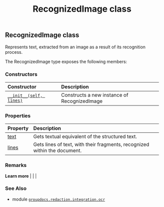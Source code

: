 ﻿---
title: RecognizedImage class
second_title: GroupDocs.Redaction for Python via .NET API References
description: 
type: docs
weight: 20
url: /groupdocs.redaction.integration.ocr/recognizedimage/
is_root: false
---

## RecognizedImage class

Represents text, extracted from an image as a result of its recognition process.



The RecognizedImage type exposes the following members:

### Constructors
| Constructor | Description |
| :- | :- |
| [`__init__(self, lines)`](/redaction/python-net/groupdocs.redaction.integration.ocr/recognizedimage/__init__/#list) | Constructs a new instance of RecognizedImage |


### Properties
| Property | Description |
| :- | :- |
| [text](/redaction/python-net/groupdocs.redaction.integration.ocr/recognizedimage/text) | Gets textual equivalent of the structured text. |
| [lines](/redaction/python-net/groupdocs.redaction.integration.ocr/recognizedimage/lines) | Gets lines of text, with their fragments, recognized within the document. |



### Remarks 


**Learn more** |
|
 |

### See Also
* module [`groupdocs.redaction.integration.ocr`](..)
